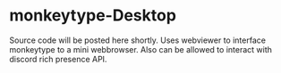 # monkeytype-Desktop

Source code will be posted here shortly. Uses webviewer to interface monkeytype to a mini webbrowser. Also can be allowed to interact with discord rich presence API.

